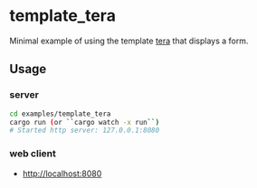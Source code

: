 # template_tera

Minimal example of using the template [tera](https://github.com/Keats/tera) that displays a form.

## Usage

### server

```bash
cd examples/template_tera
cargo run (or ``cargo watch -x run``)
# Started http server: 127.0.0.1:8080
```

### web client

- [http://localhost:8080](http://localhost:8080)
